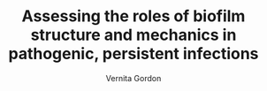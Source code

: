 ---
author: Vernita Gordon
funder: National Institutes of Health (US)
layout: grant
link:
- https://www.niaid.nih.gov/sites/default/files/1-R01-AI121500-01A1_Gordon_Application.pdf
- https://www.niaid.nih.gov/sites/default/files/1-R01-AI121500-01A1_Gordon_Summary-Statement.pdf
link_name:
- Proposal
- Summary Statement
program: R01
status: funded
title: Assessing the roles of biofilm structure and mechanics in pathogenic, persistent
  infections
year: 2017
---